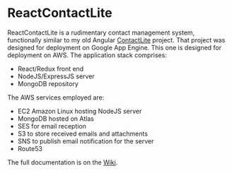 # ReactContactLite

ReactContactLite is a rudimentary contact management system, functionally similar to my old Angular [ContactLite](https://github.com/rtthomas/ContactLite) project. That project was designed for deployment on Google App Engine. This one is designed for deployment on AWS. The application stack comprises:

- React/Redux front end
- NodeJS/ExpressJS server
- MongoDB repository

The AWS services employed are:

- EC2 Amazon Linux hosting NodeJS server
- MongoDB hosted on Atlas
- SES for email reception
- S3 to store received emails and attachments
- SNS to publish email notification for the server
- Route53

The full documentation is on the [Wiki](https://github.com/rtthomas/ReactContactLite/wiki). 



